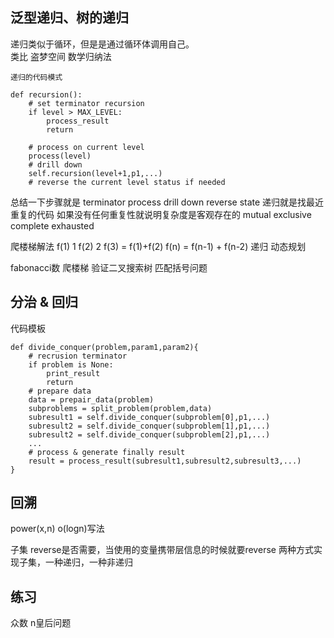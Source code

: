 ## 泛型递归、树的递归
递归类似于循环，但是是通过循环体调用自己。  
类比 盗梦空间 数学归纳法
```buildoutcfg
递归的代码模式

def recursion():
    # set terminator recursion
    if level > MAX_LEVEL:
        process_result
        return

    # process on current level
    process(level)
    # drill down
    self.recursion(level+1,p1,...)
    # reverse the current level status if needed
```
总结一下步骤就是
terminator
process
drill down
reverse state
递归就是找最近重复的代码
如果没有任何重复性就说明复杂度是客观存在的
mutual exclusive complete exhausted

爬楼梯解法
f(1) 1 
f(2) 2 
f(3) = f(1)+f(2) 
f(n) = f(n-1) + f(n-2) 
递归
动态规划

fabonacci数
爬楼梯
验证二叉搜索树
匹配括号问题

## 分治 & 回归
代码模板
```buildoutcfg
def divide_conquer(problem,param1,param2){
    # recrusion terminator
    if problem is None:
        print_result
        return
    # prepare data
    data = prepair_data(problem)
    subproblems = split_problem(problem,data)
    subresult1 = self.divide_conquer(subproblem[0],p1,...)
    subresult2 = self.divide_conquer(subproblem[1],p1,...)
    subresult2 = self.divide_conquer(subproblem[2],p1,...)
    ...
    # process & generate finally result
    result = process_result(subresult1,subresult2,subresult3,...)
}
```

## 回溯

power(x,n) 
o(logn)写法

子集
reverse是否需要，当使用的变量携带层信息的时候就要reverse
两种方式实现子集，一种递归，一种非递归
## 练习
众数
n皇后问题

